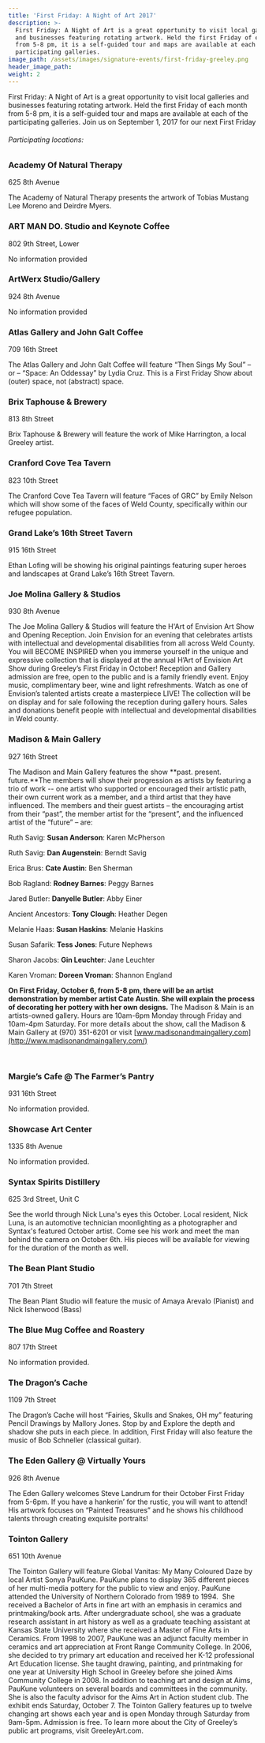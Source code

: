 ```yaml
---
title: 'First Friday: A Night of Art 2017'
description: >-
  First Friday: A Night of Art is a great opportunity to visit local galleries
  and businesses featuring rotating artwork. Held the first Friday of each month
  from 5-8 pm, it is a self-guided tour and maps are available at each of the
  participating galleries.
image_path: /assets/images/signature-events/first-friday-greeley.png
header_image_path:
weight: 2
---
```



First Friday: A Night of Art is a great opportunity to visit local galleries and businesses featuring rotating artwork. Held the first Friday of each month from 5-8 pm, it is a self-guided tour and maps are available at each of the participating galleries. Join us on September 1, 2017 for our next First Friday

###### *Participating locations:*

### Academy Of Natural Therapy

625 8th Avenue

The Academy of Natural Therapy presents the artwork of Tobias Mustang Lee Moreno and Deirdre Myers.

### ART MAN DO. Studio and Keynote Coffee

802 9th Street, Lower

No information provided

### ArtWerx Studio/Gallery

924 8th Avenue

No information provided

### Atlas Gallery and John Galt Coffee

709 16th Street

The Atlas Gallery and John Galt Coffee will feature “Then Sings My Soul” – or – “Space: An Oddessay” by Lydia Cruz. This is a First Friday Show about (outer) space, not (abstract) space.

### Brix Taphouse & Brewery

813 8th Street

Brix Taphouse & Brewery will feature the work of Mike Harrington, a local Greeley artist.

### Cranford Cove Tea Tavern

823 10th Street

The Cranford Cove Tea Tavern will feature “Faces of GRC” by Emily Nelson which will show some of the faces of Weld County, specifically within our refugee population.

### Grand Lake’s 16th Street Tavern

915 16th Street

Ethan Lofing will be showing his original paintings featuring super heroes and landscapes at Grand Lake’s 16th Street Tavern.

### Joe Molina Gallery & Studios

930 8th Avenue

The Joe Molina Gallery & Studios will feature the H'Art of Envision Art Show and Opening Reception. Join Envision for an evening that celebrates artists with intellectual and developmental disabilities from all across Weld County. You will BECOME INSPIRED when you immerse yourself in the unique and expressive collection that is displayed at the annual H’Art of Envision Art Show during Greeley’s First Friday in October! Reception and Gallery admission are free, open to the public and is a family friendly event. Enjoy music, complimentary beer, wine and light refreshments. Watch as one of Envision’s talented artists create a masterpiece LIVE! The collection will be on display and for sale following the reception during gallery hours. Sales and donations benefit people with intellectual and developmental disabilities in Weld county.

### Madison & Main Gallery

927 16th Street

The Madison and Main Gallery features the show **past. present. future.**The members will show their progression as artists by featuring a trio of work -- one artist who supported or encouraged their artistic path, their own current work as a member, and a third artist that they have influenced. The members and their guest artists – the encouraging artist from their “past”, the member artist for the “present”, and the influenced artist of the “future” – are:

Ruth Savig: **Susan Anderson**: Karen McPherson

Ruth Savig: **Dan Augenstein**: Berndt Savig

Erica Brus: **Cate Austin**: Ben Sherman

Bob Ragland: **Rodney Barnes**: Peggy Barnes

Jared Butler: **Danyelle Butler**: Abby Einer

Ancient Ancestors: **Tony Clough**: Heather Degen

Melanie Haas: **Susan Haskins**: Melanie Haskins

Susan Safarik: **Tess Jones**: Future Nephews

Sharon Jacobs: **Gin Leuchter**: Jane Leuchter

Karen Vroman: **Doreen Vroman**: Shannon England

**On First Friday, October 6, from 5-8 pm, there will be an artist demonstration by member artist Cate Austin. She will explain the process of decorating her pottery with her own designs.** The Madison & Main is an artists-owned gallery. Hours are 10am-6pm Monday through Friday and 10am-4pm Saturday. For more details about the show, call the Madison & Main Gallery at (970) 351-6201 or visit [www.madisonandmaingallery.com](http://www.madisonandmaingallery.com/)

&nbsp;

### Margie’s Cafe @ The Farmer’s Pantry

931 16th Street

No information provided.

### Showcase Art Center

1335 8th Avenue

No information provided.

### Syntax Spirits Distillery

625 3rd Street, Unit C

See the world through Nick Luna's eyes this October. Local resident, Nick Luna, is an automotive technician moonlighting as a photographer and Syntax's featured October artist. Come see his work and meet the man behind the camera on October 6th. His pieces will be available for viewing for the duration of the month as well.

### The Bean Plant Studio

701 7th Street

The Bean Plant Studio will feature the music of Amaya Arevalo (Pianist) and Nick Isherwood (Bass)

### The Blue Mug Coffee and Roastery

807 17th Street

No information provided.

### The Dragon’s Cache

1109 7th Street

The Dragon’s Cache will host “Fairies, Skulls and Snakes, OH my” featuring Pencil Drawings by Mallory Jones. Stop by and Explore the depth and shadow she puts in each piece. In addition, First Friday will also feature the music of Bob Schneller (classical guitar).

### The Eden Gallery @ Virtually Yours

926 8th Avenue

The Eden Gallery welcomes Steve Landrum for their October First Friday from 5-6pm. If you have a hankerin’ for the rustic, you will want to attend! His artwork focuses on “Painted Treasures” and he shows his childhood talents through creating exquisite portraits!

### Tointon Gallery

651 10th Avenue

The Tointon Gallery will feature Global Vanitas: My Many Coloured Daze by local Artist Sonya PauKune. PauKune plans to display 365 different pieces of her multi-media pottery for the public to view and enjoy. PauKune attended the University of Northern Colorado from 1989 to 1994. &nbsp;She received a Bachelor of Arts in fine art with an emphasis in ceramics and printmaking/book arts. After undergraduate school, she was a graduate research assistant in art history as well as a graduate teaching assistant at Kansas State University where she received a Master of Fine Arts in Ceramics. From 1998 to 2007, PauKune was an adjunct faculty member in ceramics and art appreciation at Front Range Community College. In 2006, she decided to try primary art education and received her K-12 professional Art Education license. She taught drawing, painting, and printmaking for one year at University High School in Greeley before she joined Aims Community College in 2008. In addition to teaching art and design at Aims, PauKune volunteers on several boards and committees in the community. She is also the faculty advisor for the Aims Art in Action student club. The exhibit ends Saturday, October 7. The Tointon Gallery features up to twelve changing art shows each year and is open Monday through Saturday from 9am-5pm. Admission is free. To learn more about the City of Greeley’s public art programs, visit GreeleyArt.com.